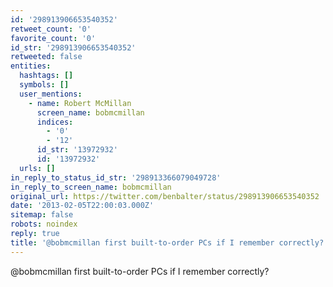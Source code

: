 ```yaml
---
id: '298913906653540352'
retweet_count: '0'
favorite_count: '0'
id_str: '298913906653540352'
retweeted: false
entities:
  hashtags: []
  symbols: []
  user_mentions:
    - name: Robert McMillan
      screen_name: bobmcmillan
      indices:
        - '0'
        - '12'
      id_str: '13972932'
      id: '13972932'
  urls: []
in_reply_to_status_id_str: '298913366079049728'
in_reply_to_screen_name: bobmcmillan
original_url: https://twitter.com/benbalter/status/298913906653540352
date: '2013-02-05T22:00:03.000Z'
sitemap: false
robots: noindex
reply: true
title: '@bobmcmillan first built-to-order PCs if I remember correctly?'
---
```


@bobmcmillan first built-to-order PCs if I remember correctly?
